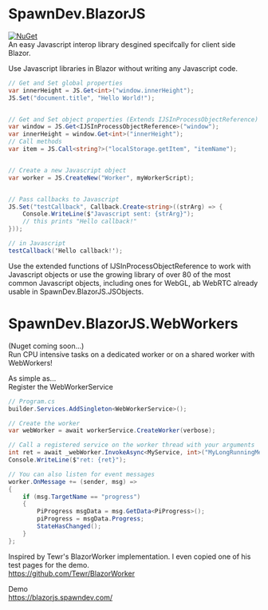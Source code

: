 

# SpawnDev.BlazorJS
[![NuGet](https://img.shields.io/nuget/dt/SpawnDev.BlazorJS.svg?label=SpawnDev.BlazorJS)](https://www.nuget.org/packages/SpawnDev.BlazorJS)  
An easy Javascript interop library desgined specifcally for client side Blazor.

Use Javascript libraries in Blazor without writing any Javascript code.

```cs
// Get and Set global properties
var innerHeight = JS.Get<int>("window.innerHeight");
JS.Set("document.title", "Hello World!");


// Get and Set object properties (Extends IJSInProcessObjectReference)
var window = JS.Get<IJSInProcessObjectReference>("window");
var innerHeight = window.Get<int>("innerHeight");
// Call methods
var item = JS.Call<string?>("localStorage.getItem", "itemName");


// Create a new Javascript object
var worker = JS.CreateNew("Worker", myWorkerScript);


// Pass callbacks to Javascript
JS.Set("testCallback", Callback.Create<string>((strArg) => {
    Console.WriteLine($"Javascript sent: {strArg}");
    // this prints "Hello callback!"
}));

// in Javascript
testCallback('Hello callback!');
```

Use the extended functions of IJSInProcessObjectReference to work with Javascript objects or use the growing library of over 80 of the most common Javascript objects, including ones for WebGL, ab WebRTC already usable in SpawnDev.BlazorJS.JSObjects.

# SpawnDev.BlazorJS.WebWorkers
(Nuget coming soon...)  
Run CPU intensive tasks on a dedicated worker or on a shared worker with WebWorkers!

As simple as...  
Register the WebWorkerService
```cs
// Program.cs
builder.Services.AddSingleton<WebWorkerService>();

// Create the worker
var webWorker = await workerService.CreateWorker(verbose);

// Call a registered service on the worker thread with your arguments
int ret = await _webWorker.InvokeAsync<MyService, int>("MyLongRunningMethod", 100, 500);
Console.WriteLine($"ret: {ret}");

// You can also listen for event messages
worker.OnMessage += (sender, msg) =>
{
    if (msg.TargetName == "progress")
    {
        PiProgress msgData = msg.GetData<PiProgress>();
        piProgress = msgData.Progress;
        StateHasChanged();
    }
};
```


Inspired by Tewr's BlazorWorker implementation. I even copied one of his test pages for the demo.  
https://github.com/Tewr/BlazorWorker

Demo  
https://blazorjs.spawndev.com/

